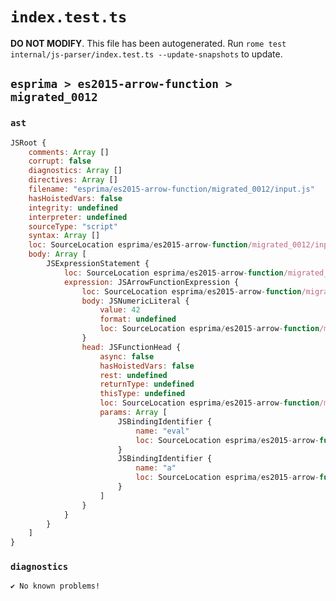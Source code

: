 # `index.test.ts`

**DO NOT MODIFY**. This file has been autogenerated. Run `rome test internal/js-parser/index.test.ts --update-snapshots` to update.

## `esprima > es2015-arrow-function > migrated_0012`

### `ast`

```javascript
JSRoot {
	comments: Array []
	corrupt: false
	diagnostics: Array []
	directives: Array []
	filename: "esprima/es2015-arrow-function/migrated_0012/input.js"
	hasHoistedVars: false
	integrity: undefined
	interpreter: undefined
	sourceType: "script"
	syntax: Array []
	loc: SourceLocation esprima/es2015-arrow-function/migrated_0012/input.js 1:0-2:0
	body: Array [
		JSExpressionStatement {
			loc: SourceLocation esprima/es2015-arrow-function/migrated_0012/input.js 1:0-1:15
			expression: JSArrowFunctionExpression {
				loc: SourceLocation esprima/es2015-arrow-function/migrated_0012/input.js 1:0-1:15
				body: JSNumericLiteral {
					value: 42
					format: undefined
					loc: SourceLocation esprima/es2015-arrow-function/migrated_0012/input.js 1:13-1:15
				}
				head: JSFunctionHead {
					async: false
					hasHoistedVars: false
					rest: undefined
					returnType: undefined
					thisType: undefined
					loc: SourceLocation esprima/es2015-arrow-function/migrated_0012/input.js 1:0-1:12
					params: Array [
						JSBindingIdentifier {
							name: "eval"
							loc: SourceLocation esprima/es2015-arrow-function/migrated_0012/input.js 1:1-1:5 (eval)
						}
						JSBindingIdentifier {
							name: "a"
							loc: SourceLocation esprima/es2015-arrow-function/migrated_0012/input.js 1:7-1:8 (a)
						}
					]
				}
			}
		}
	]
}
```

### `diagnostics`

```
✔ No known problems!

```
